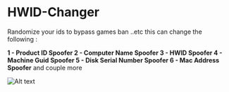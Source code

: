 # HWID-Changer
Randomize your ids to bypass games ban ..etc
this can change the following :

**1 - Product ID Spoofer
2 - Computer Name Spoofer
3 - HWID Spoofer
4 - Machine Guid Spoofer
5 - Disk Serial Number Spoofer
6 - Mac Address Spoofer**
and couple more

![Alt text](https://i.ibb.co/pWqg982/Screenshot-2024-02-27-221344.png?raw=true "image expired")
